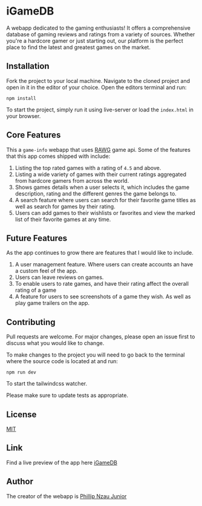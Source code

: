 # iGameDB

A webapp dedicated to the gaming enthusiasts! It offers a comprehensive database of gaming reviews and ratings from a variety of sources. Whether you're a hardcore gamer or just starting out, our platform is the perfect place to find the latest and greatest games on the market.

## Installation

Fork the project to your local machine.
Navigate to the cloned project and open in it in the editor of your choice.
Open the editors terminal and run:

```
npm install
```

To start the project, simply run it using live-server or load the `index.html` in your browser.

## Core Features

This a `game-info` webapp that uses [RAWG](https://rawg.io/) game api.
Some of the features that this app comes shipped with include:

1. Listing the top rated games with a rating of `4.5` and above.
2. Listing a wide variety of games with their current ratings aggregated from hardcore gamers from across the world.
3. Shows games details when a user selects it, which includes the game description, rating and the different genres the game belongs to.
4. A search feature where users can search for their favorite game titles as well as search for games by their rating.
5. Users can add games to their wishlists or favorites and view the marked list of their favorite games at any time.

## Future Features

As the app continues to grow there are features that I would like to include.

1. A user management feature. Where users can create accounts an have a custom feel of the app.
2. Users can leave reviews on games.
3. To enable users to rate games, and have their rating affect the overall rating of a game
4. A feature for users to see screenshots of a game they wish. As well as play game trailers on the app.

## Contributing

Pull requests are welcome. For major changes, please open an issue first to discuss what you would like to change.

To make changes to the project you will need to go back to the terminal where the source code is located at and run:

```
npm run dev
```

To start the tailwindcss watcher.

Please make sure to update tests as appropriate.

## License

[MIT](https://choosealicense.com/licenses/mit/)

## Link

Find a live preview of the app here [iGameDB](https://phillipnzau.github.io/iGameDB/)

## Author

The creator of the webapp is [Phillip Nzau Junior](https://github.com/PhillipNzau)
